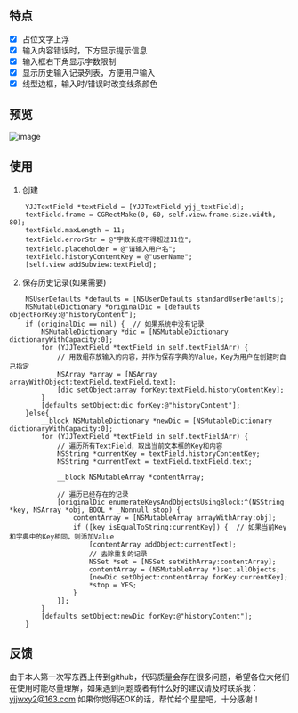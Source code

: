 ## 特点
- [x] 占位文字上浮
- [x] 输入内容错误时，下方显示提示信息
- [x] 输入框右下角显示字数限制
- [x] 显示历史输入记录列表，方便用户输入
- [x] 线型边框，输入时/错误时改变线条颜色

## 预览
![image](https://github.com/yjjwxy2/YJJTextField/blob/master/gif/yjjtextfield.gif)

## 使用
1. 创建
```objc
    YJJTextField *textField = [YJJTextField yjj_textField];
    textField.frame = CGRectMake(0, 60, self.view.frame.size.width, 80);
    textField.maxLength = 11;
    textField.errorStr = @"字数长度不得超过11位";
    textField.placeholder = @"请输入用户名";
    textField.historyContentKey = @"userName";
    [self.view addSubview:textField];
```
2. 保存历史记录(如果需要)
```objc
    NSUserDefaults *defaults = [NSUserDefaults standardUserDefaults];
    NSMutableDictionary *originalDic = [defaults objectForKey:@"historyContent"];
    if (originalDic == nil) {  // 如果系统中没有记录
        NSMutableDictionary *dic = [NSMutableDictionary dictionaryWithCapacity:0];
        for (YJJTextField *textField in self.textFieldArr) {
            // 用数组存放输入的内容，并作为保存字典的Value，Key为用户在创建时自己指定
            NSArray *array = [NSArray arrayWithObject:textField.textField.text];
            [dic setObject:array forKey:textField.historyContentKey];
        }
        [defaults setObject:dic forKey:@"historyContent"];
    }else{
        __block NSMutableDictionary *newDic = [NSMutableDictionary dictionaryWithCapacity:0];
        for (YJJTextField *textField in self.textFieldArr) {
            // 遍历所有TextField，取出当前文本框的Key和内容
            NSString *currentKey = textField.historyContentKey;
            NSString *currentText = textField.textField.text;
            
            __block NSMutableArray *contentArray;
            
            // 遍历已经存在的记录
            [originalDic enumerateKeysAndObjectsUsingBlock:^(NSString *key, NSArray *obj, BOOL * _Nonnull stop) {
                contentArray = [NSMutableArray arrayWithArray:obj];
                if ([key isEqualToString:currentKey]) {  // 如果当前Key和字典中的Key相同，则添加Value
                    [contentArray addObject:currentText];
                    // 去除重复的记录
                    NSSet *set = [NSSet setWithArray:contentArray];
                    contentArray = (NSMutableArray *)set.allObjects;
                    [newDic setObject:contentArray forKey:currentKey];
                    *stop = YES;
                }
            }];
        }
        [defaults setObject:newDic forKey:@"historyContent"];
    }
```

## 反馈
由于本人第一次写东西上传到github，代码质量会存在很多问题，希望各位大佬们在使用时能尽量理解，如果遇到问题或者有什么好的建议请及时联系我：yjjwxy2@163.com 如果你觉得还OK的话，帮忙给个星星吧，十分感谢！
